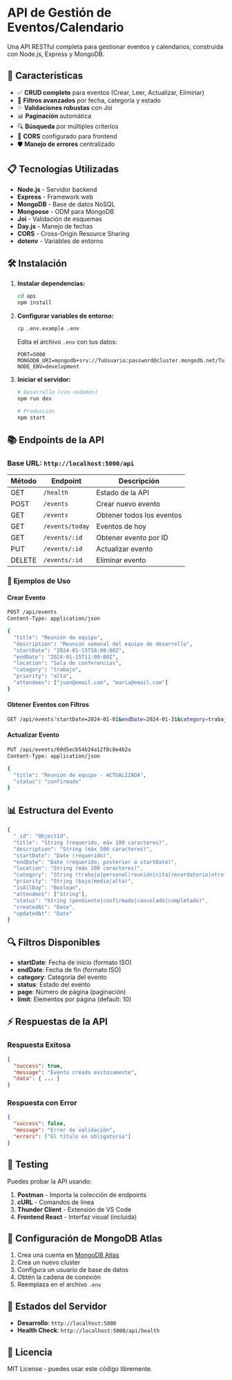 # API de Gestión de Eventos/Calendario

Una API RESTful completa para gestionar eventos y calendarios, construida con Node.js, Express y MongoDB.

## 🚀 Características

- ✅ **CRUD completo** para eventos (Crear, Leer, Actualizar, Eliminar)
- 📅 **Filtros avanzados** por fecha, categoría y estado
- ✨ **Validaciones robustas** con Joi
- 📊 **Paginación** automática
- 🔍 **Búsqueda** por múltiples criterios
- 📱 **CORS** configurado para frontend
- 🛡️ **Manejo de errores** centralizado

## 📋 Tecnologías Utilizadas

- **Node.js** - Servidor backend
- **Express** - Framework web
- **MongoDB** - Base de datos NoSQL
- **Mongoose** - ODM para MongoDB
- **Joi** - Validación de esquemas
- **Day.js** - Manejo de fechas
- **CORS** - Cross-Origin Resource Sharing
- **dotenv** - Variables de entorno

## 🛠️ Instalación

1. **Instalar dependencias:**
   ```bash
   cd api
   npm install
   ```

2. **Configurar variables de entorno:**
   ```bash
   cp .env.example .env
   ```
   
   Edita el archivo `.env` con tus datos:
   ```env
   PORT=5000
   MONGODB_URI=mongodb+srv://TuUsuario:password@cluster.mongodb.net/TuBDD
   NODE_ENV=development
   ```

3. **Iniciar el servidor:**
   ```bash
   # Desarrollo (con nodemon)
   npm run dev
   
   # Producción
   npm start
   ```

## 📚 Endpoints de la API

### Base URL: `http://localhost:5000/api`

| Método | Endpoint | Descripción |
|--------|----------|-------------|
| GET | `/health` | Estado de la API |
| POST | `/events` | Crear nuevo evento |
| GET | `/events` | Obtener todos los eventos |
| GET | `/events/today` | Eventos de hoy |
| GET | `/events/:id` | Obtener evento por ID |
| PUT | `/events/:id` | Actualizar evento |
| DELETE | `/events/:id` | Eliminar evento |

### 📝 Ejemplos de Uso

#### Crear Evento
```bash
POST /api/events
Content-Type: application/json

{
  "title": "Reunión de equipo",
  "description": "Reunión semanal del equipo de desarrollo",
  "startDate": "2024-01-15T10:00:00Z",
  "endDate": "2024-01-15T11:00:00Z",
  "location": "Sala de conferencias",
  "category": "trabajo",
  "priority": "alta",
  "attendees": ["juan@email.com", "maria@email.com"]
}
```

#### Obtener Eventos con Filtros
```bash
GET /api/events?startDate=2024-01-01&endDate=2024-01-31&category=trabajo&page=1&limit=10
```

#### Actualizar Evento
```bash
PUT /api/events/60d5ecb54b24a12f8c8e4b2a
Content-Type: application/json

{
  "title": "Reunión de equipo - ACTUALIZADA",
  "status": "confirmado"
}
```

## 📊 Estructura del Evento

```javascript
{
  "_id": "ObjectId",
  "title": "String (requerido, máx 100 caracteres)",
  "description": "String (máx 500 caracteres)",
  "startDate": "Date (requerido)",
  "endDate": "Date (requerido, posterior a startDate)",
  "location": "String (máx 100 caracteres)",
  "category": "String (trabajo|personal|reunión|cita|recordatorio|otro)",
  "priority": "String (baja|media|alta)",
  "isAllDay": "Boolean",
  "attendees": ["String"],
  "status": "String (pendiente|confirmado|cancelado|completado)",
  "createdAt": "Date",
  "updatedAt": "Date"
}
```

## 🔍 Filtros Disponibles

- **startDate**: Fecha de inicio (formato ISO)
- **endDate**: Fecha de fin (formato ISO)
- **category**: Categoría del evento
- **status**: Estado del evento
- **page**: Número de página (paginación)
- **limit**: Elementos por página (default: 10)

## ⚡ Respuestas de la API

### Respuesta Exitosa
```json
{
  "success": true,
  "message": "Evento creado exitosamente",
  "data": { ... }
}
```

### Respuesta con Error
```json
{
  "success": false,
  "message": "Error de validación",
  "errors": ["El título es obligatorio"]
}
```

## 🧪 Testing

Puedes probar la API usando:

1. **Postman** - Importa la colección de endpoints
2. **cURL** - Comandos de línea
3. **Thunder Client** - Extensión de VS Code
4. **Frontend React** - Interfaz visual (incluida)

## 🔧 Configuración de MongoDB Atlas

1. Crea una cuenta en [MongoDB Atlas](https://www.mongodb.com/cloud/atlas)
2. Crea un nuevo cluster
3. Configura un usuario de base de datos
4. Obtén la cadena de conexión
5. Reemplaza en el archivo `.env`

## 🚦 Estados del Servidor

- **Desarrollo**: `http://localhost:5000`
- **Health Check**: `http://localhost:5000/api/health`

## 📄 Licencia

MIT License - puedes usar este código libremente.

